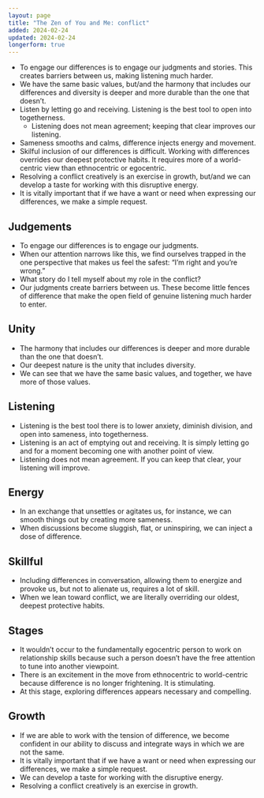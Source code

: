 ```yaml
---
layout: page
title: "The Zen of You and Me: conflict"
added: 2024-02-24
updated: 2024-02-24
longerform: true
---
```


- To engage our differences is to engage our judgments and stories. This creates barriers between us, making listening much harder.
- We have the same basic values, but/and the harmony that includes our differences and diversity is deeper and more durable than the one that doesn’t.
- Listen by letting go and receiving. Listening is the best tool to open into togetherness.
	- Listening does not mean agreement; keeping that clear improves our listening.
- Sameness smooths and calms, difference injects energy and movement.
- Skilful inclusion of our differences is difficult. Working with differences overrides our deepest protective habits. It requires more of a world-centric view than ethnocentric or egocentric.
- Resolving a conflict creatively is an exercise in growth, but/and we can develop a taste for working with this disruptive energy.
- It is vitally important that if we have a want or need when expressing our differences, we make a simple request.

## Judgements

- To engage our differences is to engage our judgments.
- When our attention narrows like this, we find ourselves trapped in the one perspective that makes us feel the safest: “I’m right and you’re wrong.”
- What story do I tell myself about my role in the conflict?
- Our judgments create barriers between us. These become little fences of difference that make the open field of genuine listening much harder to enter.

## Unity

- The harmony that includes our differences is deeper and more durable than the one that doesn’t.
- Our deepest nature is the unity that includes diversity.
- We can see that we have the same basic values, and together, we have more of those values.

## Listening

- Listening is the best tool there is to lower anxiety, diminish division, and open into sameness, into togetherness.
- Listening is an act of emptying out and receiving. It is simply letting go and for a moment becoming one with another point of view.
- Listening does not mean agreement. If you can keep that clear, your listening will improve.

## Energy

- In an exchange that unsettles or agitates us, for instance, we can smooth things out by creating more sameness.
- When discussions become sluggish, flat, or uninspiring, we can inject a dose of difference.

## Skillful

- Including differences in conversation, allowing them to energize and provoke us, but not to alienate us, requires a lot of skill.
- When we lean toward conflict, we are literally overriding our oldest, deepest protective habits.

## Stages

- It wouldn’t occur to the fundamentally egocentric person to work on relationship skills because such a person doesn’t have the free attention to tune into another viewpoint.
- There is an excitement in the move from ethnocentric to world-centric because difference is no longer frightening. It is stimulating.
- At this stage, exploring differences appears necessary and compelling.

## Growth

- If we are able to work with the tension of difference, we become confident in our ability to discuss and integrate ways in which we are not the same.
- It is vitally important that if we have a want or need when expressing our differences, we make a simple request.
- We can develop a taste for working with the disruptive energy.
- Resolving a conflict creatively is an exercise in growth.